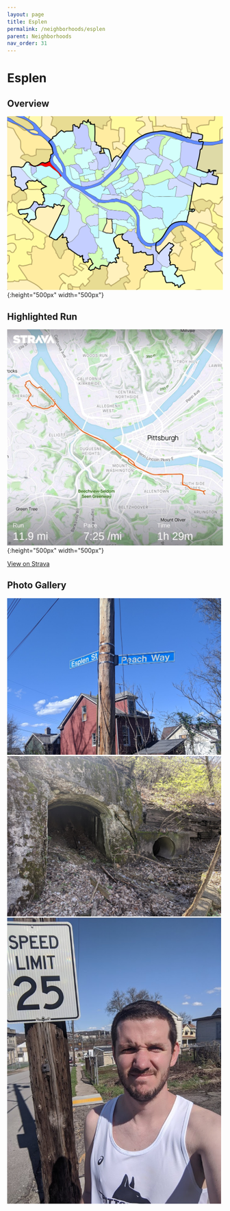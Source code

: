 ```yaml
---
layout: page
title: Esplen
permalink: /neighborhoods/esplen
parent: Neighborhoods
nav_order: 31
---
```


# Esplen

## Overview

![map](../images/esplen/map.png){:height="500px" width="500px"}

## Highlighted Run

![strava](../images/esplen/strava.jpg){:height="500px" width="500px"}

[View on Strava](https://www.strava.com/activities/3232967482)

## Photo Gallery

<img src="../images/esplen/esplen-1.jpg" alt="Esplen" title="Street Sign" width="500" />
<img src="../images/esplen/esplen-2.jpg" alt="Esplen" title="Drainage?" width="500" />
<img src="../images/esplen/esplen-3.jpg" alt="Esplen" title="Obeying the speed limit" width="500" />